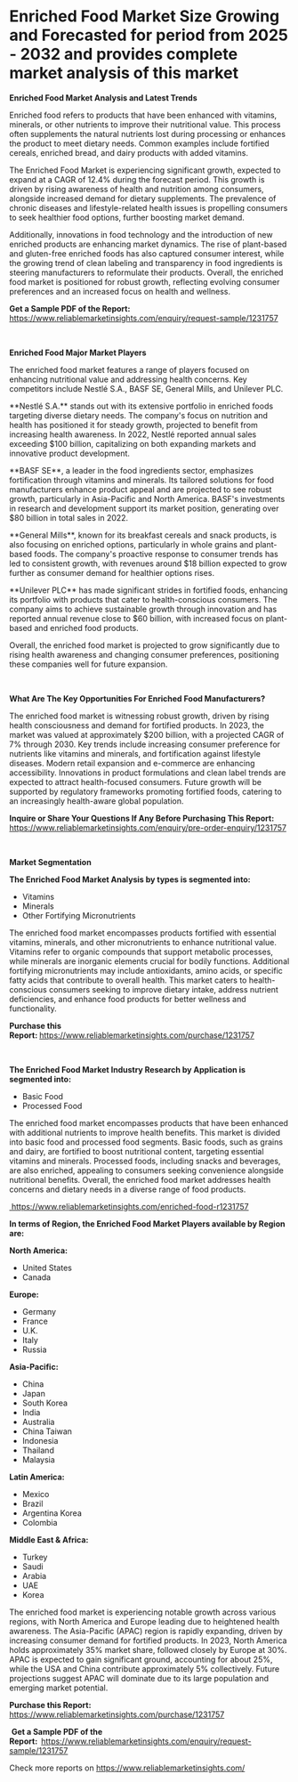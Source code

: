 <p><h1>Enriched Food Market Size Growing and Forecasted for period from 2025 - 2032 and provides complete market analysis of this market</h1></p><p><strong>Enriched Food Market Analysis and Latest Trends</strong></p>
<p><p>Enriched food refers to products that have been enhanced with vitamins, minerals, or other nutrients to improve their nutritional value. This process often supplements the natural nutrients lost during processing or enhances the product to meet dietary needs. Common examples include fortified cereals, enriched bread, and dairy products with added vitamins.</p><p>The Enriched Food Market is experiencing significant growth, expected to expand at a CAGR of 12.4% during the forecast period. This growth is driven by rising awareness of health and nutrition among consumers, alongside increased demand for dietary supplements. The prevalence of chronic diseases and lifestyle-related health issues is propelling consumers to seek healthier food options, further boosting market demand.</p><p>Additionally, innovations in food technology and the introduction of new enriched products are enhancing market dynamics. The rise of plant-based and gluten-free enriched foods has also captured consumer interest, while the growing trend of clean labeling and transparency in food ingredients is steering manufacturers to reformulate their products. Overall, the enriched food market is positioned for robust growth, reflecting evolving consumer preferences and an increased focus on health and wellness.</p></p>
<p><strong>Get a Sample PDF of the Report:&nbsp;</strong> <a href="https://www.reliablemarketinsights.com/enquiry/request-sample/1231757?utm_campaign=1950&utm_medium=2&utm_source=Github&utm_content=ia&utm_term=07042025&utm_id=enriched-food">https://www.reliablemarketinsights.com/enquiry/request-sample/1231757</a></p>
<p>&nbsp;</p>
<p><strong>Enriched Food Major Market Players</strong></p>
<p><p>The enriched food market features a range of players focused on enhancing nutritional value and addressing health concerns. Key competitors include Nestlé S.A., BASF SE, General Mills, and Unilever PLC.</p><p>**Nestlé S.A.** stands out with its extensive portfolio in enriched foods targeting diverse dietary needs. The company's focus on nutrition and health has positioned it for steady growth, projected to benefit from increasing health awareness. In 2022, Nestlé reported annual sales exceeding $100 billion, capitalizing on both expanding markets and innovative product development.</p><p>**BASF SE**, a leader in the food ingredients sector, emphasizes fortification through vitamins and minerals. Its tailored solutions for food manufacturers enhance product appeal and are projected to see robust growth, particularly in Asia-Pacific and North America. BASF's investments in research and development support its market position, generating over $80 billion in total sales in 2022.</p><p>**General Mills**, known for its breakfast cereals and snack products, is also focusing on enriched options, particularly in whole grains and plant-based foods. The company's proactive response to consumer trends has led to consistent growth, with revenues around $18 billion expected to grow further as consumer demand for healthier options rises.</p><p>**Unilever PLC** has made significant strides in fortified foods, enhancing its portfolio with products that cater to health-conscious consumers. The company aims to achieve sustainable growth through innovation and has reported annual revenue close to $60 billion, with increased focus on plant-based and enriched food products.</p><p>Overall, the enriched food market is projected to grow significantly due to rising health awareness and changing consumer preferences, positioning these companies well for future expansion.</p></p>
<p>&nbsp;</p>
<p><strong>What Are The Key Opportunities For Enriched Food Manufacturers?</strong></p>
<p><p>The enriched food market is witnessing robust growth, driven by rising health consciousness and demand for fortified products. In 2023, the market was valued at approximately $200 billion, with a projected CAGR of 7% through 2030. Key trends include increasing consumer preference for nutrients like vitamins and minerals, and fortification against lifestyle diseases. Modern retail expansion and e-commerce are enhancing accessibility. Innovations in product formulations and clean label trends are expected to attract health-focused consumers. Future growth will be supported by regulatory frameworks promoting fortified foods, catering to an increasingly health-aware global population.</p></p>
<p><strong>Inquire or Share Your Questions If Any Before Purchasing This Report:</strong> <a href="https://www.reliablemarketinsights.com/enquiry/pre-order-enquiry/1231757?utm_campaign=1950&utm_medium=2&utm_source=Github&utm_content=ia&utm_term=07042025&utm_id=enriched-food">https://www.reliablemarketinsights.com/enquiry/pre-order-enquiry/1231757</a></p>
<p>&nbsp;</p>
<p><strong>Market Segmentation</strong></p>
<p><strong>The Enriched Food Market Analysis by types is segmented into:</strong></p>
<p><ul><li>Vitamins</li><li>Minerals</li><li>Other Fortifying Micronutrients</li></ul></p>
<p><p>The enriched food market encompasses products fortified with essential vitamins, minerals, and other micronutrients to enhance nutritional value. Vitamins refer to organic compounds that support metabolic processes, while minerals are inorganic elements crucial for bodily functions. Additional fortifying micronutrients may include antioxidants, amino acids, or specific fatty acids that contribute to overall health. This market caters to health-conscious consumers seeking to improve dietary intake, address nutrient deficiencies, and enhance food products for better wellness and functionality.</p></p>
<p><strong>Purchase this Report:&nbsp;</strong><a href="https://www.reliablemarketinsights.com/purchase/1231757?utm_campaign=1950&utm_medium=2&utm_source=Github&utm_content=ia&utm_term=07042025&utm_id=enriched-food">https://www.reliablemarketinsights.com/purchase/1231757</a></p>
<p>&nbsp;</p>
<p><strong>The Enriched Food Market Industry Research by Application is segmented into:</strong></p>
<p><ul><li>Basic Food</li><li>Processed Food</li></ul></p>
<p><p>The enriched food market encompasses products that have been enhanced with additional nutrients to improve health benefits. This market is divided into basic food and processed food segments. Basic foods, such as grains and dairy, are fortified to boost nutritional content, targeting essential vitamins and minerals. Processed foods, including snacks and beverages, are also enriched, appealing to consumers seeking convenience alongside nutritional benefits. Overall, the enriched food market addresses health concerns and dietary needs in a diverse range of food products.</p></p>
<p><a href="https://www.reliablemarketinsights.com/enriched-food-r1231757?utm_campaign=1950&utm_medium=2&utm_source=Github&utm_content=ia&utm_term=07042025&utm_id=enriched-food">&nbsp;https://www.reliablemarketinsights.com/enriched-food-r1231757</a></p>
<p><strong>In terms of Region, the Enriched Food Market Players available by Region are:</strong></p>
<p>
    <p> <strong> North America: </strong>
        <ul>
            <li>United States</li>
            <li>Canada</li>
        </ul>
        </p> 
    <p> <strong> Europe: </strong>
        <ul>
            <li>Germany</li>
            <li>France</li>
            <li>U.K.</li>
            <li>Italy</li>
            <li>Russia</li>
        </ul>
        </p> 
    <p> <strong> Asia-Pacific: </strong>
        <ul>
            <li>China</li>
            <li>Japan</li>
            <li>South Korea</li>
            <li>India</li>
            <li>Australia</li>
            <li>China Taiwan</li>
            <li>Indonesia</li>
            <li>Thailand</li>
            <li>Malaysia</li>
        </ul>
        </p> 
    <p> <strong> Latin America: </strong>
        <ul>
            <li>Mexico</li>
            <li>Brazil</li>
            <li>Argentina Korea</li>
            <li>Colombia</li>
        </ul>
        </p> 
    <p> <strong> Middle East & Africa: </strong>
        <ul>
            <li>Turkey</li>
            <li>Saudi</li>
            <li>Arabia</li>
            <li>UAE</li>
            <li>Korea</li>
        </ul>
    </p>
    </p>
<p><p>The enriched food market is experiencing notable growth across various regions, with North America and Europe leading due to heightened health awareness. The Asia-Pacific (APAC) region is rapidly expanding, driven by increasing consumer demand for fortified products. In 2023, North America holds approximately 35% market share, followed closely by Europe at 30%. APAC is expected to gain significant ground, accounting for about 25%, while the USA and China contribute approximately 5% collectively. Future projections suggest APAC will dominate due to its large population and emerging market potential.</p></p>
<p><strong>Purchase this Report: </strong><a href="https://www.reliablemarketinsights.com/purchase/1231757?utm_campaign=1950&utm_medium=2&utm_source=Github&utm_content=ia&utm_term=07042025&utm_id=enriched-food">https://www.reliablemarketinsights.com/purchase/1231757</a></p>
<p>&nbsp;<strong>Get a Sample PDF of the Report:&nbsp;&nbsp;</strong><a href="https://www.reliablemarketinsights.com/enquiry/request-sample/1231757?utm_campaign=1950&utm_medium=2&utm_source=Github&utm_content=ia&utm_term=07042025&utm_id=enriched-food">https://www.reliablemarketinsights.com/enquiry/request-sample/1231757</a></p>
<p><strong></strong></p>
<p>Check more reports on <a href="https://www.reliablemarketinsights.com/?utm_campaign=1950&utm_medium=2&utm_source=Github&utm_content=ia&utm_term=07042025&utm_id=enriched-food">https://www.reliablemarketinsights.com/</a></p>